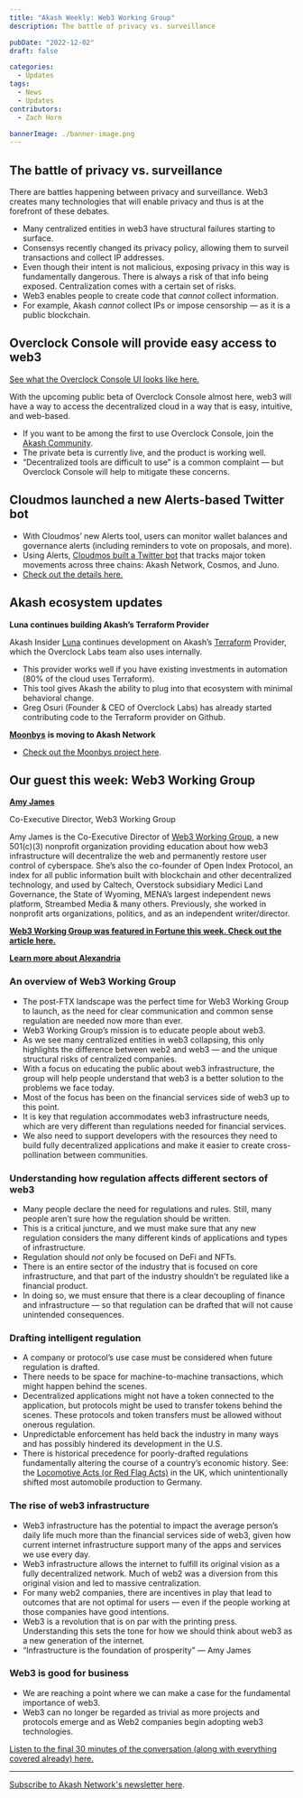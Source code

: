 ```yaml
---
title: "Akash Weekly: Web3 Working Group"
description: The battle of privacy vs. surveillance

pubDate: "2022-12-02"
draft: false

categories:
  - Updates
tags:
  - News
  - Updates
contributors:
  - Zach Horn

bannerImage: ./banner-image.png
---
```


## The battle of privacy vs. surveillance

There are battles happening between privacy and surveillance. Web3 creates many technologies that will enable privacy and thus is at the forefront of these debates.

- Many centralized entities in web3 have structural failures starting to surface.
- Consensys recently changed its privacy policy, allowing them to surveil transactions and collect IP addresses.
- Even though their intent is not malicious, exposing privacy in this way is fundamentally dangerous. There is always a risk of that info being exposed. Centralization comes with a certain set of risks.
- Web3 enables people to create code that _cannot_ collect information.
- For example, Akash _cannot_ collect IPs or impose censorship — as it is a public blockchain.

## Overclock Console will provide easy access to web3

[See what the Overclock Console UI looks like here.](https://twitter.com/gregosuri/status/1595627377081864192?s=20&t=upUL3Z6m_xXM6q928I-grA)

With the upcoming public beta of Overclock Console almost here, web3 will have a way to access the decentralized cloud in a way that is easy, intuitive, and web-based.

- If you want to be among the first to use Overclock Console, join the [Akash Community](https://akash.network/community).
- The private beta is currently live, and the product is working well.
- “Decentralized tools are difficult to use” is a common complaint — but Overclock Console will help to mitigate these concerns.

## Cloudmos launched a new Alerts-based Twitter bot

- With Cloudmos’ new Alerts tool, users can monitor wallet balances and governance alerts (including reminders to vote on proposals, and more).
- Using Alerts, [Cloudmos built a Twitter bot](https://twitter.com/cloudmosio/status/1598725295607005191?s=20&t=upUL3Z6m_xXM6q928I-grA) that tracks major token movements across three chains: Akash Network, Cosmos, and Juno.
- [Check out the details here.](https://twitter.com/cloudmosio/status/1598725295607005191?s=20&t=adBbZwqV-pcW0RFq8J-1sw)

## Akash ecosystem updates

**Luna continues building Akash’s Terraform Provider**

Akash Insider [Luna](https://twitter.com/luna_4_go) continues development on Akash’s [Terraform](https://www.terraform.io/) Provider, which the Overclock Labs team also uses internally.

- This provider works well if you have existing investments in automation (80% of the cloud uses Terraform).
- This tool gives Akash the ability to plug into that ecosystem with minimal behavioral change.
- Greg Osuri (Founder & CEO of Overclock Labs) has already started contributing code to the Terraform provider on Github.

[**Moonbys**](https://twitter.com/moonbys_) **is moving to Akash Network**

- [Check out the Moonbys project here](https://twitter.com/moonbys_).

## Our guest this week: Web3 Working Group

[**Amy James**](https://twitter.com/AmyofAlexandria)

Co-Executive Director, Web3 Working Group

Amy James is the Co-Executive Director of [Web3 Working Group](https://web3wg.org/), a new 501(c)(3) nonprofit organization providing education about how web3 infrastructure will decentralize the web and permanently restore user control of cyberspace. She’s also the co-founder of Open Index Protocol, an index for all public information built with blockchain and other decentralized technology, and used by Caltech, Overstock subsidiary Medici Land Governance, the State of Wyoming, MENA’s largest independent news platform, Streambed Media & many others. Previously, she worked in nonprofit arts organizations, politics, and as an independent writer/director.

[**Web3 Working Group was featured in Fortune this week. Check out the article here.**](https://fortune.com/crypto/2022/12/01/web3-working-group-2-million-crypto-education/)

[**Learn more about Alexandria**](https://twitter.com/alexandria)

### An overview of Web3 Working Group

- The post-FTX landscape was the perfect time for Web3 Working Group to launch, as the need for clear communication and common sense regulation are needed now more than ever.
- Web3 Working Group’s mission is to educate people about web3.
- As we see many centralized entities in web3 collapsing, this only highlights the difference between web2 and web3 — and the unique structural risks of centralized companies.
- With a focus on educating the public about web3 infrastructure, the group will help people understand that web3 is a better solution to the problems we face today.
- Most of the focus has been on the financial services side of web3 up to this point.
- It is key that regulation accommodates web3 infrastructure needs, which are very different than regulations needed for financial services.
- We also need to support developers with the resources they need to build fully decentralized applications and make it easier to create cross-pollination between communities.

### Understanding how regulation affects different sectors of web3

- Many people declare the need for regulations and rules. Still, many people aren’t sure how the regulation should be written.
- This is a critical juncture, and we must make sure that any new regulation considers the many different kinds of applications and types of infrastructure.
- Regulation should _not_ only be focused on DeFi and NFTs.
- There is an entire sector of the industry that is focused on core infrastructure, and that part of the industry shouldn’t be regulated like a financial product.
- In doing so, we must ensure that there is a clear decoupling of finance and infrastructure — so that regulation can be drafted that will not cause unintended consequences.

### Drafting intelligent regulation

- A company or protocol’s use case must be considered when future regulation is drafted.
- There needs to be space for machine-to-machine transactions, which might happen behind the scenes.
- Decentralized applications might not have a token connected to the application, but protocols might be used to transfer tokens behind the scenes. These protocols and token transfers must be allowed without onerous regulation.
- Unpredictable enforcement has held back the industry in many ways and has possibly hindered its development in the U.S.
- There is historical precedence for poorly-drafted regulations fundamentally altering the course of a country’s economic history. See: the [Locomotive Acts (or Red Flag Acts)](https://en.wikipedia.org/wiki/Locomotive_Acts) in the UK, which unintentionally shifted most automobile production to Germany.

### The rise of web3 infrastructure

- Web3 infrastructure has the potential to impact the average person’s daily life much more than the financial services side of web3, given how current internet infrastructure support many of the apps and services we use every day.
- Web3 infrastructure allows the internet to fulfill its original vision as a fully decentralized network. Much of web2 was a diversion from this original vision and led to massive centralization.
- For many web2 companies, there are incentives in play that lead to outcomes that are not optimal for users — even if the people working at those companies have good intentions.
- Web3 is a revolution that is on par with the printing press. Understanding this sets the tone for how we should think about web3 as a new generation of the internet.
- “Infrastructure is the foundation of prosperity” — Amy James

### Web3 is good for business

- We are reaching a point where we can make a case for the fundamental importance of web3.
- Web3 can no longer be regarded as trivial as more projects and protocols emerge and as Web2 companies begin adopting web3 technologies.

[Listen to the final 30 minutes of the conversation (along with everything covered already) here.](https://twitter.com/akashnet/status/1597977210341961728?s=20&t=uSg6brBdtetQM2WlSvTPIQ)

---

[Subscribe to Akash Network's newsletter here](https://akashnetwork.substack.com/).
